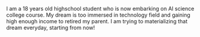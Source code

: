 I am a 18 years old highschool student who is now embarking on AI science college course. My dream is too immersed in technology field and gaining high enough income to retired my parent. I am trying to materializing that dream everyday, starting from now!
